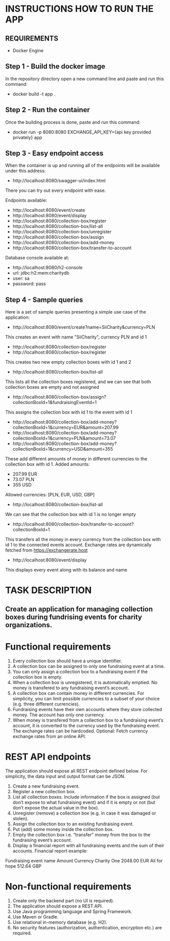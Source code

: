 # INSTRUCTIONS HOW TO RUN THE APP

## REQUIREMENTS
- Docker Engine

## Step 1 - Build the docker image
In the repository directory open a new command line and paste and run this command:
- docker build -t app .

## Step 2 - Run the container
Once the building process is done, paste and run this command:
- docker run -p 8080:8080 EXCHANGE_API_KEY={api key provided privately} app

## Step 3 - Easy endpoint access
When the container is up and running all of the endpoints will be available under this address:
- http://localhost:8080/swagger-ui/index.html

There you can try out every endpoint with ease.

Endpoints available:
- http://localhost:8080/event/create
- http://localhost:8080/event/display
- http://localhost:8080/collection-box/register
- http://localhost:8080/collection-box/list-all
- http://localhost:8080/collection-box/unregister
- http://localhost:8080/collection-box/assign
- http://localhost:8080/collection-box/add-money
- http://localhost:8080/collection-box/transfer-to-account

Database console available at:
- http://localhost:8080/h2-console
- url: jdbc:h2:mem:charitydb
- user: sa
- password: pass

## Step 4 - Sample queries
Here is a set of sample queries presenting a simple use case of the application:
- http://localhost:8080/event/create?name=SiiCharity&currency=PLN

This creates an event with name "SiiCharity", currency PLN and id 1
- http://localhost:8080/collection-box/register
- http://localhost:8080/collection-box/register

This creates two new empty collection boxes with id 1 and 2
- http://localhost:8080/collection-box/list-all

This lists all the collection boxes registered, and we can see that both collection boxes are empty and not assigned
- http://localhost:8080/collection-box/assign?collectionBoxId=1&fundraisingEventId=1

This assigns the collection box with id 1 to the event with id 1
- http://localhost:8080/collection-box/add-money?collectionBoxId=1&currency=EUR&amount=207.99
- http://localhost:8080/collection-box/add-money?collectionBoxId=1&currency=PLN&amount=73.07
- http://localhost:8080/collection-box/add-money?collectionBoxId=1&currency=USD&amount=355

These add different amounts of money in different currencies to the collection box with id 1. Added amounts:
- 207.99 EUR
- 73.07 PLN
- 355 USD

Allowed currencies: [PLN, EUR, USD, GBP]

- http://localhost:8080/collection-box/list-all

We can see that the collection box with id 1 is no longer empty
- http://localhost:8080/collection-box/transfer-to-account?collectionBoxId=1

This transfers all the money in every currency from the collection box with id 1 to the connected events account. Exchange rates are dynamically fetched from https://exchangerate.host
- http://localhost:8080/event/display

This displays every event along with its balance and name

# TASK DESCRIPTION

## Create an application for managing collection boxes during fundrising events for charity organizations.

# Functional requirements
1. Every collection box should have a unique identifier.
2. A collection box can be assigned to only one fundraising event at a time.
3. You can only assign a collection box to a fundraising event if the collection box is empty.
4. When a collection box is unregistered, it is automatically emptied. No money is transfered to any
fundraising event’s account.
5. A collection box can contain money in different currencies. For simplicity, you can limit possible
currencies to a subset of your choice (e.g. three different currencies).
6. Fundraising events have their own accounts where they store collected money. The account has
only one currency.
7. When money is transfered from a collection box to a fundraising event’s account, it is converted
to the currency used by the fundraising event. The exchange rates can be hardcoded.
Optional: Fetch currency exchange rates from an online API.

# REST API endpoints
The application should expose all REST endpoint defined below. For simplicity, the data input and
output format can be JSON.
1. Create a new fundraising event.
2. Register a new collection box.
3. List all collection boxes. Include information if the box is assigned (but don’t expose to what
fundraising event) and if it is empty or not (but don’t expose the actual value in the box).
4. Unregister (remove) a collection box (e.g. in case it was damaged or stolen).
5. Assign the collection box to an existing fundraising event.
6. Put (add) some money inside the collection box.
7. Empty the collection box i.e. “transfer” money from the box to the fundraising event’s account.
8. Display a financial report with all fundraising events and the sum of their accounts.
Financial report example:

Fundraising event name Amount Currency
Charity One 2048.00 EUR
All for hope 512.64 GBP

# Non-functional requirements
1. Create only the backend part (no UI is required).
2. The application should expose a REST API.
3. Use Java programming language and Spring Framework.
4. Use Maven or Gradle.
5. Use relational in-memory database (e.g. H2).
6. No security features (authorization, authentication, encryption etc.) are required.
